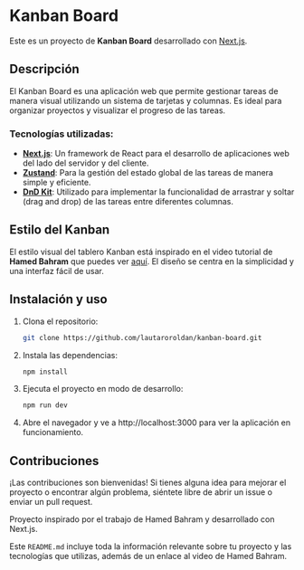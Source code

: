 # Kanban Board

Este es un proyecto de **Kanban Board** desarrollado con [Next.js](https://nextjs.org/).

## Descripción

El Kanban Board es una aplicación web que permite gestionar tareas de manera visual utilizando un sistema de tarjetas y columnas. Es ideal para organizar proyectos y visualizar el progreso de las tareas.

### Tecnologías utilizadas:

- **[Next.js](https://nextjs.org/)**: Un framework de React para el desarrollo de aplicaciones web del lado del servidor y del cliente.
- **[Zustand](https://github.com/pmndrs/zustand)**: Para la gestión del estado global de las tareas de manera simple y eficiente.
- **[DnD Kit](https://dndkit.com/)**: Utilizado para implementar la funcionalidad de arrastrar y soltar (drag and drop) de las tareas entre diferentes columnas.

## Estilo del Kanban

El estilo visual del tablero Kanban está inspirado en el video tutorial de **Hamed Bahram** que puedes ver [aquí](https://www.youtube.com/watch?v=BxohoXjbhKc&t=2036s). El diseño se centra en la simplicidad y una interfaz fácil de usar.

## Instalación y uso

1. Clona el repositorio:

   ```bash
   git clone https://github.com/lautaroroldan/kanban-board.git
2. Instala las dependencias:
    ```bash
    npm install
3. Ejecuta el proyecto en modo de desarrollo:
    ```bash
    npm run dev
4. Abre el navegador y ve a http://localhost:3000 para ver la aplicación en funcionamiento.

## Contribuciones
¡Las contribuciones son bienvenidas! Si tienes alguna idea para mejorar el proyecto o encontrar algún problema, siéntete libre de abrir un issue o enviar un pull request.

Proyecto inspirado por el trabajo de Hamed Bahram y desarrollado con Next.js.

Este `README.md` incluye toda la información relevante sobre tu proyecto y las tecnologías que utilizas, además de un enlace al video de Hamed Bahram.

